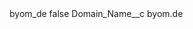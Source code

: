 <?xml version="1.0" encoding="UTF-8"?>
<CustomMetadata xmlns="http://soap.sforce.com/2006/04/metadata" xmlns:xsi="http://www.w3.org/2001/XMLSchema-instance" xmlns:xsd="http://www.w3.org/2001/XMLSchema">
    <label>byom_de</label>
    <protected>false</protected>
    <values>
        <field>Domain_Name__c</field>
        <value xsi:type="xsd:string">byom.de</value>
    </values>
</CustomMetadata>

